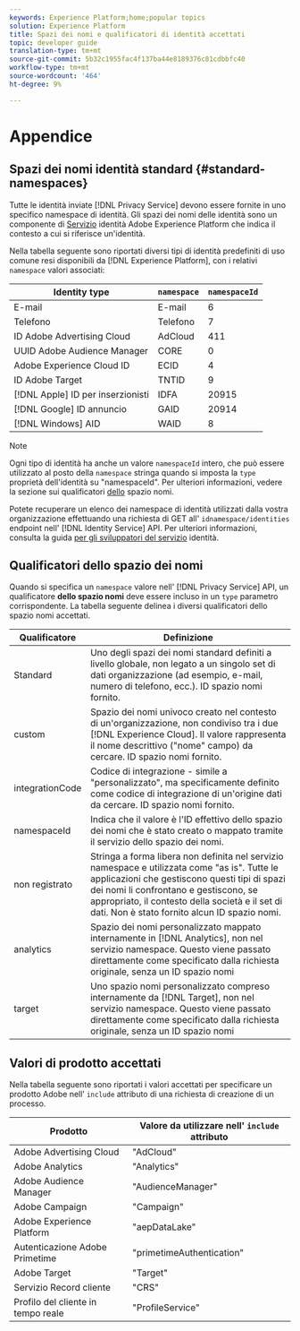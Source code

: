 ```yaml
---
keywords: Experience Platform;home;popular topics
solution: Experience Platform
title: Spazi dei nomi e qualificatori di identità accettati
topic: developer guide
translation-type: tm+mt
source-git-commit: 5b32c1955fac4f137ba44e8189376c81cdbbfc40
workflow-type: tm+mt
source-wordcount: '464'
ht-degree: 9%

---
```



# Appendice

## Spazi dei nomi identità standard {#standard-namespaces}

Tutte le identità inviate [!DNL Privacy Service] devono essere fornite in uno specifico namespace di identità. Gli spazi dei nomi delle identità sono un componente di [Servizio](../../identity-service/home.md) identità Adobe Experience Platform che indica il contesto a cui si riferisce un&#39;identità.

Nella tabella seguente sono riportati diversi tipi di identità predefiniti di uso comune resi disponibili da [!DNL Experience Platform], con i relativi `namespace` valori associati:

| Identity type | `namespace` | `namespaceId` |
| --- | --- | --- |
| E-mail | E-mail | 6 |
| Telefono | Telefono | 7 |
| ID Adobe Advertising Cloud | AdCloud | 411 |
|  UUID Adobe Audience Manager | CORE | 0 |
| Adobe Experience Cloud ID | ECID | 4 |
| ID Adobe Target  | TNTID | 9 |
| [!DNL Apple] ID per inserzionisti | IDFA | 20915 |
| [!DNL Google] ID annuncio | GAID | 20914 |
| [!DNL Windows] AID | WAID | 8 |

>[!NOTE]
>
>Ogni tipo di identità ha anche un valore `namespaceId` intero, che può essere utilizzato al posto della `namespace` stringa quando si imposta la `type` proprietà dell&#39;identità su &quot;namespaceId&quot;. Per ulteriori informazioni, vedere la sezione sui qualificatori [dello](#namespace-qualifiers) spazio nomi.

Potete recuperare un elenco dei namespace di identità utilizzati dalla vostra organizzazione effettuando una richiesta di GET all&#39; `idnamespace/identities` endpoint nell&#39; [!DNL Identity Service] API. Per ulteriori informazioni, consulta la guida [per gli sviluppatori del servizio](../../identity-service/api/getting-started.md) identità.

## Qualificatori dello spazio dei nomi

Quando si specifica un `namespace` valore nell&#39; [!DNL Privacy Service] API, un qualificatore **dello spazio nomi** deve essere incluso in un `type` parametro corrispondente. La tabella seguente delinea i diversi qualificatori dello spazio nomi accettati.

| Qualificatore | Definizione |
| --------- | ---------- |
| Standard | Uno degli spazi dei nomi standard definiti a livello globale, non legato a un singolo set di dati organizzazione (ad esempio, e-mail, numero di telefono, ecc.). ID spazio nomi fornito. |
| custom | Spazio dei nomi univoco creato nel contesto di un&#39;organizzazione, non condiviso tra i due [!DNL Experience Cloud]. Il valore rappresenta il nome descrittivo (&quot;nome&quot; campo) da cercare. ID spazio nomi fornito. |
| integrationCode | Codice di integrazione - simile a &quot;personalizzato&quot;, ma specificamente definito come codice di integrazione di un&#39;origine dati da cercare. ID spazio nomi fornito. |
| namespaceId | Indica che il valore è l&#39;ID effettivo dello spazio dei nomi che è stato creato o mappato tramite il servizio dello spazio dei nomi. |
| non registrato | Stringa a forma libera non definita nel servizio namespace e utilizzata come &quot;as is&quot;. Tutte le applicazioni che gestiscono questi tipi di spazi dei nomi li confrontano e gestiscono, se appropriato, il contesto della società e il set di dati. Non è stato fornito alcun ID spazio nomi. |
| analytics | Spazio dei nomi personalizzato mappato internamente in [!DNL Analytics], non nel servizio namespace. Questo viene passato direttamente come specificato dalla richiesta originale, senza un ID spazio nomi |
| target | Uno spazio nomi personalizzato compreso internamente da [!DNL Target], non nel servizio namespace. Questo viene passato direttamente come specificato dalla richiesta originale, senza un ID spazio nomi |

## Valori di prodotto accettati

Nella tabella seguente sono riportati i valori accettati per specificare un prodotto  Adobe nell’ `include` attributo di una richiesta di creazione di un processo.

| Prodotto | Valore da utilizzare nell&#39; `include` attributo |
--- | ---
| Adobe Advertising Cloud | &quot;AdCloud&quot; |
| Adobe Analytics | &quot;Analytics&quot; |
| Adobe Audience Manager | &quot;AudienceManager&quot; |
| Adobe Campaign | &quot;Campaign&quot; |
| Adobe Experience Platform | &quot;aepDataLake&quot; |
| Autenticazione  Adobe Primetime | &quot;primetimeAuthentication&quot; |
| Adobe Target | &quot;Target&quot; |
| Servizio Record cliente | &quot;CRS&quot; |
| Profilo del cliente in tempo reale | &quot;ProfileService&quot; |